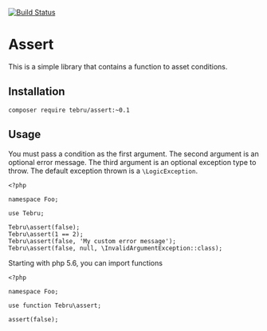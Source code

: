[![Build Status](https://travis-ci.org/tebru/assert.svg?branch=master)](https://travis-ci.org/tebru/assert)

# Assert
This is a simple library that contains a function to asset conditions.

## Installation

```
composer require tebru/assert:~0.1
```

## Usage
You must pass a condition as the first argument.  The second argument is an optional error message.  The third argument is an optional exception type to throw.  The default exception thrown is a `\LogicException`.

```
<?php

namespace Foo;

use Tebru;

Tebru\assert(false);
Tebru\assert(1 == 2);
Tebru\assert(false, 'My custom error message');
Tebru\assert(false, null, \InvalidArgumentException::class);
```

Starting with php 5.6, you can import functions

```
<?php

namespace Foo;

use function Tebru\assert;

assert(false);
```
